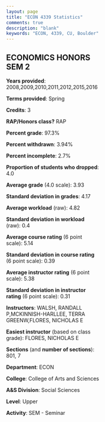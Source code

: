 ```yaml
---
layout: page
title: "ECON 4339 Statistics"
comments: true
description: "blank"
keywords: "ECON, 4339, CU, Boulder"
--- 
```

<head>
<script src="https://ajax.googleapis.com/ajax/libs/jquery/2.1.3/jquery.min.js"></script>
<script src="https://dl.dropboxusercontent.com/s/pc42nxpaw1ea4o9/highcharts.js?dl=0"></script>
<!-- <script src="../assets/js/highcharts.js"></script> -->
<style type="text/css">@font-face {
	font-family: "Bebas Neue";
	src: url(https://www.filehosting.org/file/details/544349/BebasNeue%20Regular.otf) format("opentype");
	}
	h1.Bebas { 
		font-family: "Bebas Neue", Verdana, Tahoma;
	}
</style>
</head>
<body>
	<div id="container" style="float: right; width: 45%; height: 88%; margin-left: 2.5%; margin-right: 2.5%;"></div>
	<script language="JavaScript">
		$(document).ready(function() {
		var chart = {type: 'column'};
		var title = {text: 'Grade Distribution'};
		var xAxis = {categories: ['A','B','C','D','F'],crosshair: true};
		var yAxis = {min: 0,title: {text: 'Percentage'}};
		var tooltip = {headerFormat: '<center><b><span style="font-size:20px">{point.key}</span></b></center>',
		               pointFormat: '<td style="padding:0"><b>{point.y:.1f}%</b></td>',
		               footerFormat: '</table>',shared: true,useHTML: true};
		var plotOptions = {column: {pointPadding: 0.0,borderWidth: 0}};  
		var credits = {enabled: false};var series= [{name: 'Percent',data: [96.77,3.23,0.0,0.0,0.0,]}];
		var json = {};
		json.chart = chart;
		json.title = title;
		json.tooltip = tooltip;
		json.xAxis = xAxis;
		json.yAxis = yAxis;  
		json.series = series;
		json.plotOptions = plotOptions;  
		json.credits = credits;
		$('#container').highcharts(json);
	});
	</script>
</body>
			   
## ECONOMICS HONORS SEM 2

**Years provided**: 2008,2009,2010,2011,2012,2015,2016

**Terms provided**: Spring

**Credits**: 3

**RAP/Honors class?** RAP

**Percent grade**: 97.3%

**Percent withdrawn**: 3.94%

**Percent incomplete**: 2.7%

**Proportion of students who dropped**: 4.0

**Average grade** (4.0 scale): 3.93

**Standard deviation in grades**: 4.17

**Average workload** (raw): 4.82

**Standard deviation in workload** (raw): 0.4

**Average course rating** (6 point scale): 5.14

**Standard deviation in course rating** (6 point scale): 0.39

**Average instructor rating** (6 point scale): 5.38

**Standard deviation in instructor rating** (6 point scale): 0.31

**Instructors**: WALSH, RANDALL P,MCKINNISH-HARLLEE, TERRA GREENW,FLORES, NICHOLAS E

**Easiest instructor** (based on class grade): FLORES, NICHOLAS E

**Sections** (and **number of sections**): 801, 7

**Department**: ECON

**College**: College of Arts and Sciences

**A&S Division**: Social Sciences

**Level**: Upper

**Activity**: SEM - Seminar